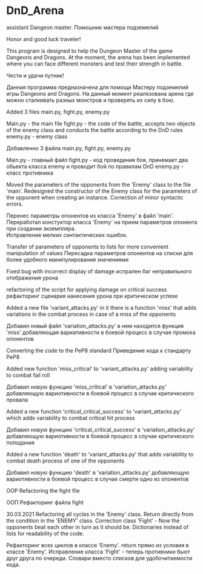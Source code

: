 # DnD_Arena
assistant Dangeon master.  Помошник мастера подземелий 

Honor and good luck traveler!

This program is designed to help the Dungeon Master of the game Dangeons and Dragons.
At the moment, the arena has been implemented where you can face different monsters and test their strength in battle.

Чести и удачи путник!

Данная программа предназначена для помощи Мастеру подземелий игры Dangeons and Dragons.
На данный момент реалезована арена где можно сталкивать разных монстров и проверять их силу в бою. 



Added 3 files main.py, fight.py, enemy.py

Main.py - the main file
fight.py - the code of the battle, accepts two objects of the enemy class and conducts the battle according to the DnD rules
enemy.py - enemy class

Добавленно 3 файла main.py, fight.py, enemy.py

Main.py - главный файл
fight.py - код проведения боя, принемает два обьекта класса enemy и проводит бой по правилам DnD
enemy.py - класс противника



Moved the parameters of the opponents from the 'Enemy' class to the file 'main'.
Redesigned the constructor of the Enemy class for the parameters of the opponent when creating an instance.
Correction of minor syntactic errors.

Перенес параметры опонентов из класса 'Enemy' в файл 'main'.
Переработал констуктор класса 'Enemy' на прием параметров опонента при создании экземпляра.  
Исправление мелких синтактических ошибок. 



Transfer of parameters of opponents to lists for more convenient manipulation of values
Пересадка параметров опонентов на списки для более удобного манипулирования значениями


Fixed bug with incorrect display of damage
испрален баг неправильного отображения урона


refactoring of the script for applying damage on critical success
рефакторинг сценария нанесения урона при критическом успехе

Added a new file 'variant_attacks.py' in it there is a function 'miss' that adds variations
in the combat process in case of a miss of the opponents

Добавил новый файл 'variation_attacks.py' в нем находится функция 'miss' добавляющая вариативности
в боевой процесс в случае промоха опонентов


Converting the code to the PeP8 standard
Приведение кода к стандарту PeP8

Added new function 'miss_critical' to 'variant_attacks.py' adding variability to combat
fail roll

Добавил новую функцию 'miss_critical' в 'variation_attacks.py' добавляющую вариотивности в боевой
процесс в случае критического провала


Added a new function 'critical_critical_success' to 'variant_attacks.py' which adds variability to combat
critical hit process

Добавил новую функцию 'critical_critical_success' в 'variation_attacks.py' добавляющую вариотивности в боевой
процесс в случае критического поподания


Added a new function 'death' to 'variant_attacks.py' that adds variability to combat
death process of one of the opponents

Добавил новую функцию 'death' в 'variation_attacks.py' добавляющую вариотивности в боевой
процесс в случае смерти одно из опонентов


OOP Refactoring the fight file

ООП Рефакторинг файла fight


30.03.2021
Refactoring all cycles in the 'Enemy' class.
Return directly from the condition in the 'ENEMY' class.
Correction class 'Fight' - Now the opponents beat each other in turn as it should be.
Dictionaries instead of lists for readability of the code.

Рефакторинг всех циклов в классе 'Enemy'.
return прямо из условия в классе 'Enemy'.
Исправление класса 'Fight' - теперь противники бьют друг друга по очереди.
Словари вместо списков для удобочитаемости кода.